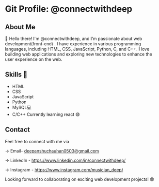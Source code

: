 # Git Profile: @connectwithdeep

## About Me
 👋 Hello there! I'm @connectwithdeep, and I'm passionate about web development(front-end) . I have experience in various programming languages, including HTML, CSS, JavaScript, Python, C, and C++.
 I love building web applications and exploring new technologies to enhance the user experience on the web.
## Skills 🌱
- HTML
- CSS
- JavaScript
- Python
- MySQL💻
- C/C++
  Currently learning react 😄
## Contact

Feel free to connect with me via 

-> Email- deepanshuchauhan0503@gmail.com 

-> LinkedIn - https://www.linkedin.com/in/connectwithdeep/ 

-> Instagram - https://www.instagram.com/musician_deep/

Looking forward to collaborating on exciting web development projects! 😄
